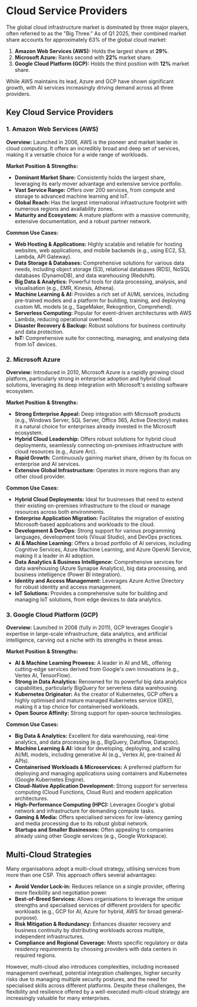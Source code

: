 # Cloud Service Providers

The global cloud infrastructure market is dominated by three major players, often referred to as the "Big Three." As of Q1 2025, their combined market share accounts for approximately 63% of the global cloud market:

1. **Amazon Web Services (AWS):** Holds the largest share at **29%**.
2. **Microsoft Azure:** Ranks second with **22%** market share.
3. **Google Cloud Platform (GCP):** Holds the third position with **12%** market share.

While AWS maintains its lead, Azure and GCP have shown significant growth, with AI services increasingly driving demand across all three providers.

## Key Cloud Service Providers

### 1. Amazon Web Services (AWS)

**Overview:** Launched in 2006, AWS is the pioneer and market leader in cloud computing. It offers an incredibly broad and deep set of services, making it a versatile choice for a wide range of workloads.

**Market Position & Strengths:**

- **Dominant Market Share:** Consistently holds the largest share, leveraging its early mover advantage and extensive service portfolio.
- **Vast Service Range:** Offers over 200 services, from compute and storage to advanced machine learning and IoT.
- **Global Reach:** Has the largest international infrastructure footprint with numerous regions and availability zones.
- **Maturity and Ecosystem:** A mature platform with a massive community, extensive documentation, and a robust partner network.

**Common Use Cases:**

- **Web Hosting & Applications:** Highly scalable and reliable for hosting websites, web applications, and mobile backends (e.g., using EC2, S3, Lambda, API Gateway).
- **Data Storage & Databases:** Comprehensive solutions for various data needs, including object storage (S3), relational databases (RDS), NoSQL databases (DynamoDB), and data warehousing (Redshift).
- **Big Data & Analytics:** Powerful tools for data processing, analysis, and visualisation (e.g., EMR, Kinesis, Athena).
- **Machine Learning & AI:** Provides a rich set of AI/ML services, including pre-trained models and a platform for building, training, and deploying custom ML models (e.g., SageMaker, Rekognition, Comprehend).
- **Serverless Computing:** Popular for event-driven architectures with AWS Lambda, reducing operational overhead.
- **Disaster Recovery & Backup:** Robust solutions for business continuity and data protection.
- **IoT:** Comprehensive suite for connecting, managing, and analysing data from IoT devices.

### 2. Microsoft Azure

**Overview:** Introduced in 2010, Microsoft Azure is a rapidly growing cloud platform, particularly strong in enterprise adoption and hybrid cloud solutions, leveraging its deep integration with Microsoft's existing software ecosystem.

**Market Position & Strengths:**

- **Strong Enterprise Appeal:** Deep integration with Microsoft products (e.g., Windows Server, SQL Server, Office 365, Active Directory) makes it a natural choice for enterprises already invested in the Microsoft ecosystem.
- **Hybrid Cloud Leadership:** Offers robust solutions for hybrid cloud deployments, seamlessly connecting on-premises infrastructure with cloud resources (e.g., Azure Arc).
- **Rapid Growth:** Continuously gaining market share, driven by its focus on enterprise and AI services.
- **Extensive Global Infrastructure:** Operates in more regions than any other cloud provider.

**Common Use Cases:**

- **Hybrid Cloud Deployments:** Ideal for businesses that need to extend their existing on-premises infrastructure to the cloud or manage resources across both environments.
- **Enterprise Application Migration:** Facilitates the migration of existing Microsoft-based applications and workloads to the cloud.
- **Development & DevOps:** Strong support for various programming languages, development tools (Visual Studio), and DevOps practices.
- **AI & Machine Learning:** Offers a broad portfolio of AI services, including Cognitive Services, Azure Machine Learning, and Azure OpenAI Service, making it a leader in AI adoption.
- **Data Analytics & Business Intelligence:** Comprehensive services for data warehousing (Azure Synapse Analytics), big data processing, and business intelligence (Power BI integration).
- **Identity and Access Management:** Leverages Azure Active Directory for robust identity and access management.
- **IoT Solutions:** Provides a comprehensive suite for building and managing IoT solutions, from edge devices to data analytics.

### 3. Google Cloud Platform (GCP)

**Overview:** Launched in 2008 (fully in 2011), GCP leverages Google's expertise in large-scale infrastructure, data analytics, and artificial intelligence, carving out a niche with its strengths in these areas.

**Market Position & Strengths:**

- **AI & Machine Learning Prowess:** A leader in AI and ML, offering cutting-edge services derived from Google's own innovations (e.g., Vertex AI, TensorFlow).
- **Strong in Data Analytics:** Renowned for its powerful big data analytics capabilities, particularly BigQuery for serverless data warehousing.
- **Kubernetes Originator:** As the creator of Kubernetes, GCP offers a highly optimised and mature managed Kubernetes service (GKE), making it a top choice for containerised workloads.
- **Open Source Affinity:** Strong support for open-source technologies.

**Common Use Cases:**

- **Big Data & Analytics:** Excellent for data warehousing, real-time analytics, and data processing (e.g., BigQuery, Dataflow, Dataproc).
- **Machine Learning & AI:** Ideal for developing, deploying, and scaling AI/ML models, including generative AI (e.g., Vertex AI, pre-trained AI APIs).
- **Containerised Workloads & Microservices:** A preferred platform for deploying and managing applications using containers and Kubernetes (Google Kubernetes Engine).
- **Cloud-Native Application Development:** Strong support for serverless computing (Cloud Functions, Cloud Run) and modern application architectures.
- **High-Performance Computing (HPC):** Leverages Google's global network and infrastructure for demanding compute tasks.
- **Gaming & Media:** Offers specialised services for low-latency gaming and media processing due to its robust global network.
- **Startups and Smaller Businesses:** Often appealing to companies already using other Google services (e.g., Google Workspace).

## Multi-Cloud Strategies

Many organisations adopt a multi-cloud strategy, utilising services from more than one CSP. This approach offers several advantages:

- **Avoid Vendor Lock-in:** Reduces reliance on a single provider, offering more flexibility and negotiation power.
- **Best-of-Breed Services:** Allows organisations to leverage the unique strengths and specialised services of different providers for specific workloads (e.g., GCP for AI, Azure for hybrid, AWS for broad general-purpose).
- **Risk Mitigation & Redundancy:** Enhances disaster recovery and business continuity by distributing workloads across multiple, independent infrastructures.
- **Compliance and Regional Coverage:** Meets specific regulatory or data residency requirements by choosing providers with data centers in required regions.

However, multi-cloud also introduces complexities, including increased management overhead, potential integration challenges, higher security risks due to managing multiple security postures, and the need for specialised skills across different platforms. Despite these challenges, the flexibility and resilience offered by a well-executed multi-cloud strategy are increasingly valuable for many enterprises.